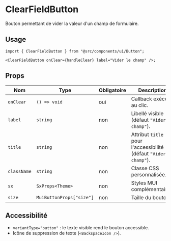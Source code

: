 # ClearFieldButton

Bouton permettant de vider la valeur d'un champ de formulaire.

## Usage

```tsx
import { ClearFieldButton } from "@src/components/ui/Button";

<ClearFieldButton onClear={handleClear} label="Vider le champ" />;
```

## Props

| Nom         | Type                     | Obligatoire | Description                                                        |
| ----------- | ------------------------ | ----------- | ------------------------------------------------------------------ |
| `onClear`   | `() => void`             | oui         | Callback exécuté au clic.                                          |
| `label`     | `string`                 | non         | Libellé visible (défaut `"Vider le champ"`).                       |
| `title`     | `string`                 | non         | Attribut `title` pour l'accessibilité (défaut `"Vider le champ"`). |
| `className` | `string`                 | non         | Classe CSS personnalisée.                                          |
| `sx`        | `SxProps<Theme>`         | non         | Styles MUI complémentaires.                                        |
| `size`      | `MuiButtonProps["size"]` | non         | Taille du bouton.                                                  |

## Accessibilité

- `variantType="button"` : le texte visible rend le bouton accessible.
- Icône de suppression de texte (`<BackspaceIcon />`).

